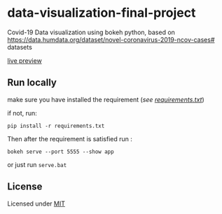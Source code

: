 # data-visualization-final-project

Covid-19 Data visualization using bokeh python, based on https://data.humdata.org/dataset/novel-coronavirus-2019-ncov-cases# datasets

[live preview](https://visdat-a.herokuapp.com/app)

## Run locally

make sure you have installed the requirement (_see [requirements.txt](https://github.com/raisoturu/data-visualization-final-project/blob/master/requirements.txt)_)

if not, run:

    pip install -r requirements.txt

Then after the requirement is satisfied run :

    bokeh serve --port 5555 --show app

or just run `serve.bat`

## License

Licensed under [MIT](https://github.com/raisoturu/data-visualization-final-project/blob/master/LICENSE)
